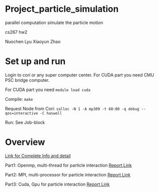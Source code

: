 # Project_particle_simulation

parallel computation simulate the particle motion

cs267 hw2

Nuochen Lyu 
Xiaoyun Zhao

# Set up and run

Login to cori or any super computer center. For CUDA part you need CMU PSC bridge computer.

For CUDA part you need `module load cuda`

Compile: `make`

Request Node from Cori: `salloc -N 1 -A mp309 -t 60:00 -q debug --qos=interactive -C haswell`

Run: See Job-block

# Overview

[Link for Complete Info and detail](https://sites.google.com/lbl.gov/cs267-spr2019/hw-2?authuser=0)

Part1: Openmp, multi-thread for particle interaction [Report Link](https://docs.google.com/document/d/1TtZm3EWSEm7xQ7od3GWZEeGk8oU9POQuhkM0uKdlBAo/edit?usp=sharing)

Part2: MPI, multi-processor for particle interaction [Report Link](https://docs.google.com/document/d/1Yrqd1o0ddPRK6ziEUl3gGZ5Oc_WnX0KTBs9h7cgJy2g/edit?usp=sharing)

Part3: Cuda, Gpu for particle interaction [Report Link](https://docs.google.com/document/d/16Y9FK3KKkxwppBHggxtwby4aGbJGUOoGvAdiPV5MwEI/edit?usp=sharing)



